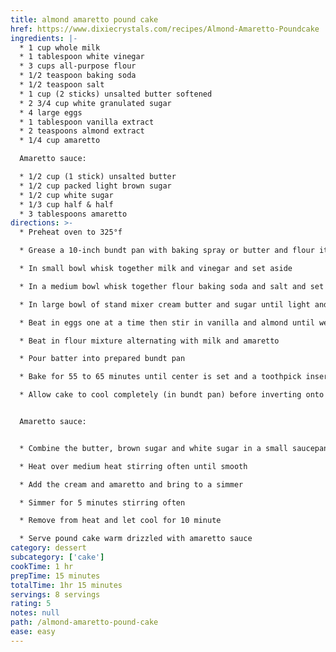 ```yaml
---
title: almond amaretto pound cake
href: https://www.dixiecrystals.com/recipes/Almond-Amaretto-Poundcake
ingredients: |-
  * 1 cup whole milk
  * 1 tablespoon white vinegar
  * 3 cups all-purpose flour
  * 1/2 teaspoon baking soda
  * 1/2 teaspoon salt
  * 1 cup (2 sticks) unsalted butter softened
  * 2 3/4 cup white granulated sugar
  * 4 large eggs
  * 1 tablespoon vanilla extract
  * 2 teaspoons almond extract
  * 1/4 cup amaretto

  Amaretto sauce:

  * 1/2 cup (1 stick) unsalted butter
  * 1/2 cup packed light brown sugar
  * 1/2 cup white sugar
  * 1/3 cup half & half
  * 3 tablespoons amaretto
directions: >-
  * Preheat oven to 325°f

  * Grease a 10-inch bundt pan with baking spray or butter and flour it and set aside

  * In small bowl whisk together milk and vinegar and set aside

  * In a medium bowl whisk together flour baking soda and salt and set aside

  * In large bowl of stand mixer cream butter and sugar until light and fluffy

  * Beat in eggs one at a time then stir in vanilla and almond until well combined

  * Beat in flour mixture alternating with milk and amaretto

  * Pour batter into prepared bundt pan

  * Bake for 55 to 65 minutes until center is set and a toothpick inserted comes out clean

  * Allow cake to cool completely (in bundt pan) before inverting onto cake plat


  Amaretto sauce:


  * Combine the butter, brown sugar and white sugar in a small saucepan

  * Heat over medium heat stirring often until smooth

  * Add the cream and amaretto and bring to a simmer

  * Simmer for 5 minutes stirring often

  * Remove from heat and let cool for 10 minute

  * Serve pound cake warm drizzled with amaretto sauce
category: dessert
subcategory: ['cake']
cookTime: 1 hr
prepTime: 15 minutes
totalTime: 1hr 15 minutes
servings: 8 servings
rating: 5
notes: null
path: /almond-amaretto-pound-cake
ease: easy
---
```

